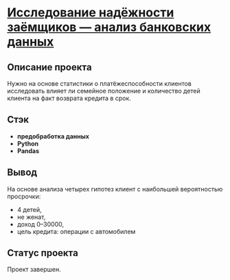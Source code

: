 # <a href='https://github.com/DmitryTatarintsev/Other-Projects/blob/main/2/2.ipynb'>Исследование надёжности заёмщиков — анализ банковских данных</a>
## Описание проекта
Нужно на основе статистики о платёжеспособности клиентов исследовать влияет ли семейное положение и количество детей клиента на факт возврата кредита в срок.
## Стэк
- **предобработка данных**
- **Python**
- **Pandas**

## Вывод
На основе анализа четырех гипотез клиент с наибольшей вероятностью просрочки:

- 4 детей,
- не женат,
- доход 0–30000,
- цель кредита: операции с автомобилем

## Статус проекта
Проект завершен.

